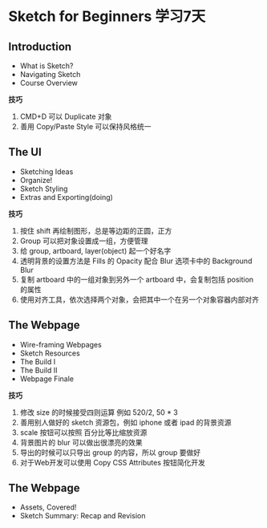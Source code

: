 # Sketch for Beginners 学习7天

## Introduction

* What is Sketch?
* Navigating Sketch
* Course Overview

**技巧**

1. CMD+D 可以 Duplicate 对象
2. 善用 Copy/Paste Style 可以保持风格统一

## The UI

* Sketching Ideas
* Organize!
* Sketch Styling
* Extras and Exporting(doing)

**技巧**

1. 按住 shift 再绘制图形，总是等边距的正圆，正方
2. Group 可以把对象设置成一组，方便管理
3. 给 group, artboard, layer(object) 起一个好名字
4. 透明背景的设置方法是 Fills 的 Opacity 配合 Blur 选项卡中的 Background Blur
5. 复制 artboard 中的一组对象到另外一个 artboard 中，会复制包括 position 的属性
6. 使用对齐工具，依次选择两个对象，会把其中一个在另一个对象容器内部对齐

## The Webpage

* Wire-framing Webpages
* Sketch Resources
* The Build I
* The Build II
* Webpage Finale

**技巧**

1. 修改 size 的时候接受四则运算 例如 520/2, 50 * 3
2. 善用别人做好的 sketch 资源包，例如 iphone 或者 ipad 的背景资源
3. scale 按钮可以按照 百分比等比缩放资源
4. 背景图片的 blur 可以做出很漂亮的效果
5. 导出的时候可以只导出 group 的内容，所以 group 要做好
6. 对于Web开发可以使用 Copy CSS Attributes 按钮简化开发

## The Webpage

* Assets, Covered!
* Sketch Summary: Recap and Revision
